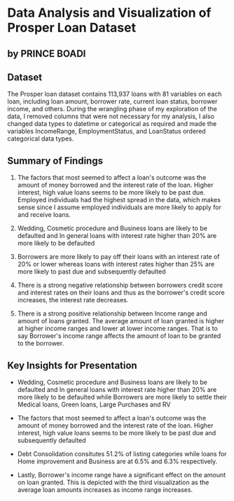 
# Data Analysis and Visualization of Prosper Loan Dataset  
## by PRINCE BOADI


## Dataset

The Prosper loan dataset contains 113,937 loans with 81 variables on each loan, including loan amount, borrower rate, current loan status, borrower income, and others. During the wrangling phase of my exploration of the data, I removed columns that were not necessary for my analysis, I also changed data types to datetime or categorical as required and made the variables IncomeRange, EmploymentStatus, and LoanStatus ordered categorical data types.


## Summary of Findings

1. The factors that most seemed to affect a loan's outcome was the amount of money borrowed and the interest rate of the loan. Higher interest, high value loans seems to be more likely to be past due. Employed individuals had the highest spread in the data, which makes sense since I assume employed individuals are more likely to apply for and receive loans.

2. Wedding, Cosmetic procedure and Business loans are likely to be defaulted and In general loans with interest rate higher than 20% are more likely to be defaulted

3. Borrowers are more likely to pay off their loans with an interest rate of 20% or lower whereas loans with interest rates higher than 25% are more likely to past due and subsequently defaulted

4. There is a strong negative relationship between borrowers credit score and interest rates on their loans and thus as the borrower's credit score increases, the interest rate decreases.

5. There is a strong positive relationship between Income range and amount of loans granted. The average amount of loan granted is higher at higher income ranges and lower at lower income ranges. That is to say Borrower's income range affects the amount of loan to be granted to the borrower.




## Key Insights for Presentation

* Wedding, Cosmetic procedure and Business loans are likely to be defaulted and In general loans with interest rate higher than 20% are more likely to be defaulted while Borrowers are more likely to settle their Medical loans, Green loans, Large Purchases and RV

* The factors that most seemed to affect a loan's outcome was the amount of money borrowed and the interest rate of the loan. Higher interest, high value loans seems to be more likely to be past due and subsequently defaulted

* Debt Consolidation consitutes 51.2% of listing categories while loans for Home improvement and Business are at 6.5% and 6.3% respectively.

* Lastly, Borrower's income range have a significant effect on the amount on loan granted. This is depicted with the third visualization as the average loan amounts increases as income range increases.
